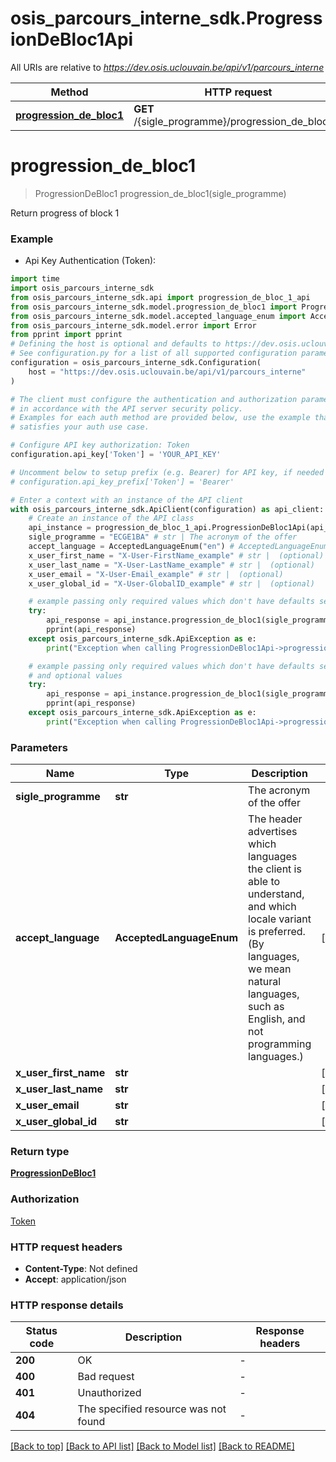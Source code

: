 # osis_parcours_interne_sdk.ProgressionDeBloc1Api

All URIs are relative to *https://dev.osis.uclouvain.be/api/v1/parcours_interne*

Method | HTTP request | Description
------------- | ------------- | -------------
[**progression_de_bloc1**](ProgressionDeBloc1Api.md#progression_de_bloc1) | **GET** /{sigle_programme}/progression_de_bloc_1/ | 


# **progression_de_bloc1**
> ProgressionDeBloc1 progression_de_bloc1(sigle_programme)



Return progress of block 1

### Example

* Api Key Authentication (Token):

```python
import time
import osis_parcours_interne_sdk
from osis_parcours_interne_sdk.api import progression_de_bloc_1_api
from osis_parcours_interne_sdk.model.progression_de_bloc1 import ProgressionDeBloc1
from osis_parcours_interne_sdk.model.accepted_language_enum import AcceptedLanguageEnum
from osis_parcours_interne_sdk.model.error import Error
from pprint import pprint
# Defining the host is optional and defaults to https://dev.osis.uclouvain.be/api/v1/parcours_interne
# See configuration.py for a list of all supported configuration parameters.
configuration = osis_parcours_interne_sdk.Configuration(
    host = "https://dev.osis.uclouvain.be/api/v1/parcours_interne"
)

# The client must configure the authentication and authorization parameters
# in accordance with the API server security policy.
# Examples for each auth method are provided below, use the example that
# satisfies your auth use case.

# Configure API key authorization: Token
configuration.api_key['Token'] = 'YOUR_API_KEY'

# Uncomment below to setup prefix (e.g. Bearer) for API key, if needed
# configuration.api_key_prefix['Token'] = 'Bearer'

# Enter a context with an instance of the API client
with osis_parcours_interne_sdk.ApiClient(configuration) as api_client:
    # Create an instance of the API class
    api_instance = progression_de_bloc_1_api.ProgressionDeBloc1Api(api_client)
    sigle_programme = "ECGE1BA" # str | The acronym of the offer
    accept_language = AcceptedLanguageEnum("en") # AcceptedLanguageEnum | The header advertises which languages the client is able to understand, and which locale variant is preferred. (By languages, we mean natural languages, such as English, and not programming languages.)  (optional)
    x_user_first_name = "X-User-FirstName_example" # str |  (optional)
    x_user_last_name = "X-User-LastName_example" # str |  (optional)
    x_user_email = "X-User-Email_example" # str |  (optional)
    x_user_global_id = "X-User-GlobalID_example" # str |  (optional)

    # example passing only required values which don't have defaults set
    try:
        api_response = api_instance.progression_de_bloc1(sigle_programme)
        pprint(api_response)
    except osis_parcours_interne_sdk.ApiException as e:
        print("Exception when calling ProgressionDeBloc1Api->progression_de_bloc1: %s\n" % e)

    # example passing only required values which don't have defaults set
    # and optional values
    try:
        api_response = api_instance.progression_de_bloc1(sigle_programme, accept_language=accept_language, x_user_first_name=x_user_first_name, x_user_last_name=x_user_last_name, x_user_email=x_user_email, x_user_global_id=x_user_global_id)
        pprint(api_response)
    except osis_parcours_interne_sdk.ApiException as e:
        print("Exception when calling ProgressionDeBloc1Api->progression_de_bloc1: %s\n" % e)
```


### Parameters

Name | Type | Description  | Notes
------------- | ------------- | ------------- | -------------
 **sigle_programme** | **str**| The acronym of the offer |
 **accept_language** | **AcceptedLanguageEnum**| The header advertises which languages the client is able to understand, and which locale variant is preferred. (By languages, we mean natural languages, such as English, and not programming languages.)  | [optional]
 **x_user_first_name** | **str**|  | [optional]
 **x_user_last_name** | **str**|  | [optional]
 **x_user_email** | **str**|  | [optional]
 **x_user_global_id** | **str**|  | [optional]

### Return type

[**ProgressionDeBloc1**](ProgressionDeBloc1.md)

### Authorization

[Token](../README.md#Token)

### HTTP request headers

 - **Content-Type**: Not defined
 - **Accept**: application/json


### HTTP response details

| Status code | Description | Response headers |
|-------------|-------------|------------------|
**200** | OK |  -  |
**400** | Bad request |  -  |
**401** | Unauthorized |  -  |
**404** | The specified resource was not found |  -  |

[[Back to top]](#) [[Back to API list]](../README.md#documentation-for-api-endpoints) [[Back to Model list]](../README.md#documentation-for-models) [[Back to README]](../README.md)

